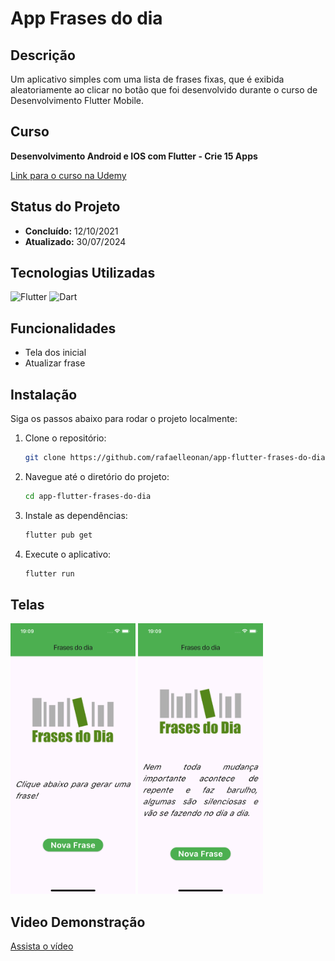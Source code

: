 # App Frases do dia

## Descrição

Um aplicativo simples com uma lista de frases fixas, que é exibida aleatoriamente ao clicar no botão que foi desenvolvido durante o curso de Desenvolvimento Flutter Mobile.

## Curso

**Desenvolvimento Android e IOS com Flutter - Crie 15 Apps**

[Link para o curso na Udemy](https://www.udemy.com/course/desenvolvimento-android-e-ios-com-flutter/?couponCode=MCLARENT71824)

## Status do Projeto

- **Concluído:** 12/10/2021
- **Atualizado:** 30/07/2024

## Tecnologias Utilizadas

![Flutter](https://img.shields.io/badge/Flutter-3.22.2-blue)
![Dart](https://img.shields.io/badge/Dart-3.4.3-blue)

## Funcionalidades

- Tela dos inicial
- Atualizar frase

## Instalação

Siga os passos abaixo para rodar o projeto localmente:

1. Clone o repositório:
    ```sh
    git clone https://github.com/rafaelleonan/app-flutter-frases-do-dia.git
    ```
2. Navegue até o diretório do projeto:
    ```sh
    cd app-flutter-frases-do-dia
    ```
3. Instale as dependências:
    ```sh
    flutter pub get
    ```
4. Execute o aplicativo:
    ```sh
    flutter run
    ```

## Telas
<p>
  <img src="assets/images/simulator_screenshot_iphone13_ios16_4_tela_inicial.png" alt="Tela inicial" width="200"/>
  <img src="assets/images/simulator_screenshot_iphone13_ios16_4_tela_frase.png" alt="Tela frase" width="200"/>
</p>

## Video Demonstração
[Assista o vídeo](https://uc0022ae2041ef44f294b06dabda.dl.dropboxusercontent.com/cd/0/inline/CXyZ-vdmRzroJ2V-2OaxqyJ89LwGMTYv1Nlz4lJOTX2TIb3Wgmv7uyMP25UaFl1s2nQiSJ7Vy2z4tbzcpvyFBXLj6pSrlJBXAx-FFONKdJthk5X2NrTGkfYNh3qmR-QkdB3DJIzZrUyBW_bzOori0PLZ/file#)
